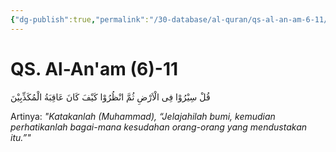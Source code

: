 ```yaml
---
{"dg-publish":true,"permalink":"/30-database/al-quran/qs-al-an-am-6-11/"}
---
```



# QS. Al-An'am (6)-11
قُلْ سِيْرُوْا فِى الْاَرْضِ ثُمَّ انْظُرُوْا كَيْفَ كَانَ عَاقِبَةُ الْمُكَذِّبِيْنَ 

Artinya: *"Katakanlah (Muhammad), “Jelajahilah bumi, kemudian perhatikanlah bagai-mana kesudahan orang-orang yang mendustakan itu.”"*
